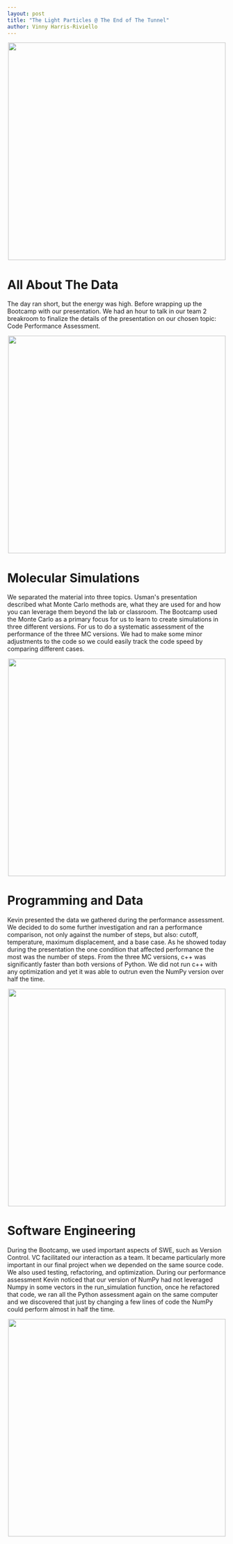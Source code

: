```yaml
---
layout: post
title: "The Light Particles @ The End of The Tunnel"
author: Vinny Harris-Riviello
---
```


<center>

<img src = '{{ "/images/slide1.PNG" | relative_url }}' width="500">   

</center>

# All About The Data
The day ran short, but the energy was high. Before wrapping up the Bootcamp with our presentation. We had an hour to talk in our team 2 breakroom to finalize the details of the presentation on our chosen topic: Code Performance Assessment.
 


<center>

<img src = '{{ "/images/slideUsman.PNG" | relative_url }}' width="500">   

</center>

# Molecular Simulations
We separated the material into three topics. Usman's presentation described what Monte Carlo methods are, what they are used for and how you can leverage them beyond the lab or classroom. The Bootcamp used the Monte Carlo as a primary focus for us to learn to create simulations in three different versions. 
For us to do a systematic assessment of the performance of the three MC versions. We had to make some minor adjustments to the code so we could easily track the code speed by comparing different cases.  


<center>

<img src = '{{ "/images/slideKevn.PNG" | relative_url }}' width="500">   

</center>

# Programming and Data 
Kevin presented the data we gathered during the performance assessment. We decided to do some further investigation and ran a performance comparison, not only against the number of steps, but also: cutoff, temperature, maximum displacement, and a base case. As he showed today during the presentation the one condition that affected performance the most was the number of steps. From the three MC versions, c++ was significantly faster than both versions of Python. We did not run c++ with any optimization and yet it was able to outrun even the NumPy version over half the time.  

<center>

<img src = '{{ "/images/slideVinny.PNG" | relative_url }}' width="500">   

</center>

# Software Engineering
During the Bootcamp, we used important aspects of SWE, such as Version Control. VC facilitated our interaction as a team. It became particularly more important in our final project when we depended on the same source code. We also used testing, refactoring, and optimization. During our performance assessment Kevin noticed that our version of NumPy had not leveraged Numpy in some vectors in the run_simulation function, once he refactored that code, we ran all the Python assessment again on the same computer and we discovered that just by changing a few lines of code the NumPy could perform almost in half the time.   

<center>

<img src = '{{ "/images/performance.png" | relative_url }}' width="500">   

</center>